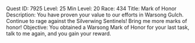 Quest ID: 7925
Level: 25
Min Level: 20
Race: 434
Title: Mark of Honor
Description: You have proven your value to our efforts in Warsong Gulch. Continue to rage against the Silverwing Sentinels! Bring me more marks of honor!
Objective: You obtained a Warsong Mark of Honor for your last task, talk to me again, and you gain your reward.
